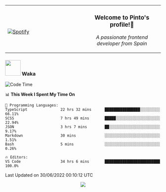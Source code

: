 <table width="100%" align="center"> 
  <tr>
  <td width="50%">
      
&nbsp; <br> [![Spotify](https://novatorem-zeta-rust.vercel.app/api/spotify)](https://open.spotify.com/user/novatorem-zeta-rust)

  </td>
  <td width="50%">
    <h3 align="center">Welcome to Pinto's profile!👋</h3>
    <p align="center"><em>A passionate frontend developer from Spain</em></p>
  </td>
  </table>

### <img src="https://media.giphy.com/media/VgCDAzcKvsR6OM0uWg/giphy.gif" width="50"> Waka

  <!--START_SECTION:waka-->
![Code Time](http://img.shields.io/badge/Code%20Time-596%20hrs%2059%20mins-blue)

📊 **This Week I Spent My Time On** 

```text
💬 Programming Languages: 
TypeScript               22 hrs 32 mins      ████████████████░░░░░░░░░   66.11% 
SCSS                     7 hrs 49 mins       █████░░░░░░░░░░░░░░░░░░░░   22.94% 
JSON                     3 hrs 7 mins        ██░░░░░░░░░░░░░░░░░░░░░░░   9.17% 
Markdown                 30 mins             ░░░░░░░░░░░░░░░░░░░░░░░░░   1.51% 
Bash                     5 mins              ░░░░░░░░░░░░░░░░░░░░░░░░░   0.26%

🔥 Editors: 
VS Code                  34 hrs 6 mins       █████████████████████████   100.0%

```


 Last Updated on 30/06/2022 00:10:12 UTC
<!--END_SECTION:waka-->

<div align="center">
<img src="https://github-readme-stats-gilt-tau.vercel.app/api/top-langs/?username=pinto-hub&layout=compact&theme=dracula" />
</div>
